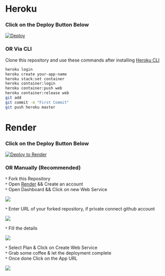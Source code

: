 # Heroku

### Click on the Deploy Button Below

[![Deploy](https://www.herokucdn.com/deploy/button.svg)](https://heroku.com/deploy?template=https://github.com/notabhixhek/JackettX)

### OR Via CLI

Clone this repository and use these commands after installing [Heroku CLI](https://devcenter.heroku.com/articles/heroku-cli)

```bash
heroku login
heroku create your-app-name
heroku stack:set container
heroku container:login
heroku container:push web
heroku container:release web
git add
git commit -m "First Commit"
git push heroku master
```
# Render

### Click on the Deploy Button Below

[![Deploy to Render](https://render.com/images/deploy-to-render-button.svg)](https://render.com/deploy?repo=https://github.com/mohitjoshi155/jacketin)

### OR Manually (Recommended)

˃ Fork this Repository <br>
˃ Open [Render](https://render.com/) && Create an account <br>
˃ Open Dashboard && Click on new Web Service <br>

![](https://images2.imgbox.com/71/96/enIvApaB_o.png)

˃ Enter URL of your forked repository, if private connect github account <br>

![](https://images2.imgbox.com/87/16/9RJUxfxY_o.jpg)

˃ Fill the details <br>

![](https://images2.imgbox.com/26/a7/Afy52Jn5_o.jpg)

˃ Select Plan & Click on Create Web Service <br>
˃ Grab some coffee & let the deployment complete <br>
˃ Once done Click on the App URL

![](https://images2.imgbox.com/f4/70/uPSbQT7H_o.jpg)


